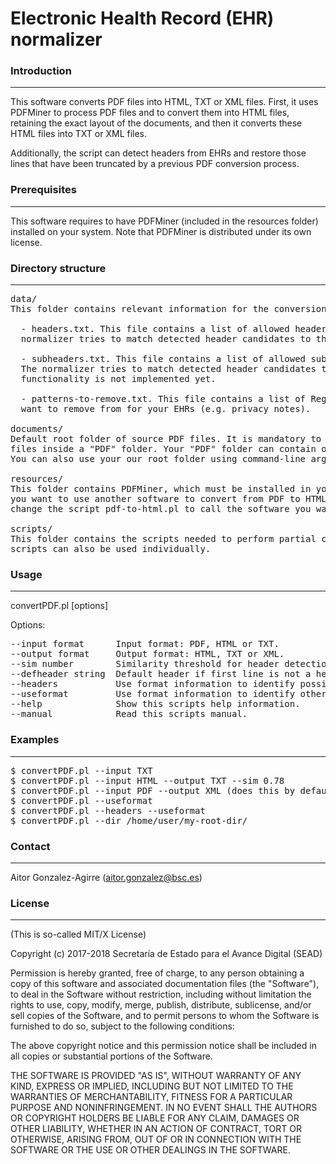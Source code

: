 #  Electronic Health Record (EHR) normalizer     

### Introduction
------------

This software converts PDF files into HTML, TXT or XML files. First, it uses PDFMiner 
to process PDF files and to convert them into HTML files, retaining the 
exact layout of the documents, and then it converts these HTML files into TXT or 
XML files. 

Additionally, the script can detect headers from EHRs and restore those lines 
that have been truncated by a previous PDF conversion process.


### Prerequisites
-------------

This software requires to have PDFMiner (included in the resources folder) installed 
on your system. Note that PDFMiner is distributed under its own license.


### Directory structure
-------------------

<pre>
data/
This folder contains relevant information for the conversion process:

  - headers.txt. This file contains a list of allowed headers for your EHRs. The 
  normalizer tries to match detected header candidates to this list.
	
  - subheaders.txt. This file contains a list of allowed subheaders for your EHRs.
  The normalizer tries to match detected header candidates to this list. This 
  functionality is not implemented yet.

  - patterns-to-remove.txt. This file contains a list of RegEx patterns that you 
  want to remove from for your EHRs (e.g. privacy notes).

documents/
Default root folder of source PDF files. It is mandatory to place all your PDF
files inside a "PDF" folder. Your "PDF" folder can contain other sub-directories. 
You can also use your our root folder using command-line arguments.

resources/
This folder contains PDFMiner, which must be installed in your system. If 
you want to use another software to convert from PDF to HTML or TXT, you must 
change the script pdf-to-html.pl to call the software you want to use.

scripts/
This folder contains the scripts needed to perform partial convertions. These
scripts can also be used individually.
</pre> 


### Usage
-----

convertPDF.pl [options] 

Options:
<pre>
--input format      Input format: PDF, HTML or TXT.
--output format     Output format: HTML, TXT or XML.
--sim number        Similarity threshold for header detection.
--defheader string  Default header if first line is not a header.
--headers           Use format information to identify possible headers.
--useformat         Use format information to identify other characteristics.
--help              Show this scripts help information.
--manual            Read this scripts manual.
</pre>


### Examples
--------

<pre>
$ convertPDF.pl --input TXT
$ convertPDF.pl --input HTML --output TXT --sim 0.78
$ convertPDF.pl --input PDF --output XML (does this by default)
$ convertPDF.pl --useformat
$ convertPDF.pl --headers --useformat
$ convertPDF.pl --dir /home/user/my-root-dir/
</pre>


### Contact
------

Aitor Gonzalez-Agirre (aitor.gonzalez@bsc.es)


### License
-------

(This is so-called MIT/X License)

Copyright (c) 2017-2018 Secretaría de Estado para el Avance Digital (SEAD)

Permission is hereby granted, free of charge, to any person obtaining a copy of this software and associated documentation files (the "Software"), to deal in the Software without restriction, including without limitation the rights to use, copy, modify, merge, publish, distribute, sublicense, and/or sell copies of the Software, and to permit persons to whom the Software is furnished to do so, subject to the following conditions:

The above copyright notice and this permission notice shall be included in all copies or substantial portions of the Software.

THE SOFTWARE IS PROVIDED "AS IS", WITHOUT WARRANTY OF ANY KIND, EXPRESS OR IMPLIED, INCLUDING BUT NOT LIMITED TO THE WARRANTIES OF MERCHANTABILITY, FITNESS FOR A PARTICULAR PURPOSE AND NONINFRINGEMENT. IN NO EVENT SHALL THE AUTHORS OR COPYRIGHT HOLDERS BE LIABLE FOR ANY CLAIM, DAMAGES OR OTHER LIABILITY, WHETHER IN AN ACTION OF CONTRACT, TORT OR OTHERWISE, ARISING FROM, OUT OF OR IN CONNECTION WITH THE SOFTWARE OR THE USE OR OTHER DEALINGS IN THE SOFTWARE.

